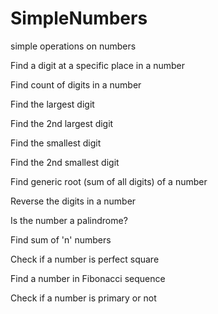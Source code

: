 # SimpleNumbers

simple operations on numbers

Find a digit at a specific place in a number

Find count of digits in a number

Find the largest digit

Find the 2nd largest digit

Find the smallest digit

Find the 2nd smallest digit

Find generic root (sum of all digits) of a number

Reverse the digits in a number

Is the number a palindrome?

Find sum of 'n' numbers

Check if a number is perfect square

Find a number in Fibonacci sequence

Check if a number is primary or not


